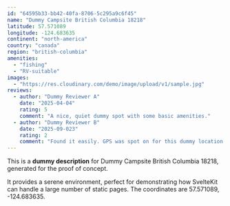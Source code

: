 ```yaml
---
id: "64595b33-bb42-40fa-8706-5c295a9c6f45"
name: "Dummy Campsite British Columbia 18218"
latitude: 57.571089
longitude: -124.683635
continent: "north-america"
country: "canada"
region: "british-columbia"
amenities:
  - "fishing"
  - "RV-suitable"
images:
  - "https://res.cloudinary.com/demo/image/upload/v1/sample.jpg"
reviews:
  - author: "Dummy Reviewer A"
    date: "2025-04-04"
    rating: 5
    comment: "A nice, quiet dummy spot with some basic amenities."
  - author: "Dummy Reviewer B"
    date: "2025-09-023"
    rating: 2
    comment: "Found it easily. GPS was spot on for this dummy location."
---
```


This is a **dummy description** for Dummy Campsite British Columbia 18218, generated for the proof of concept.

It provides a serene environment, perfect for demonstrating how SvelteKit can handle a large number of static pages. The coordinates are 57.571089, -124.683635.
